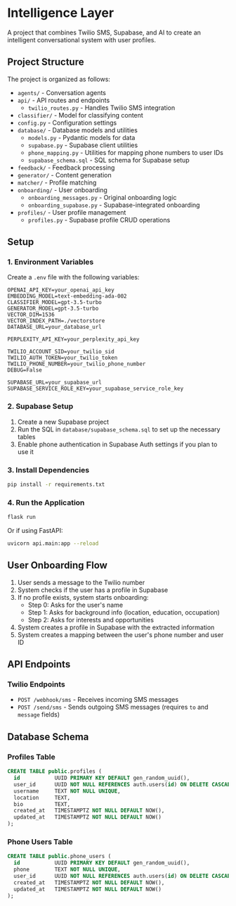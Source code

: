 # Intelligence Layer

A project that combines Twilio SMS, Supabase, and AI to create an intelligent conversational system with user profiles.

## Project Structure

The project is organized as follows:

- `agents/` - Conversation agents
- `api/` - API routes and endpoints
  - `twilio_routes.py` - Handles Twilio SMS integration
- `classifier/` - Model for classifying content
- `config.py` - Configuration settings
- `database/` - Database models and utilities
  - `models.py` - Pydantic models for data
  - `supabase.py` - Supabase client utilities
  - `phone_mapping.py` - Utilities for mapping phone numbers to user IDs
  - `supabase_schema.sql` - SQL schema for Supabase setup
- `feedback/` - Feedback processing
- `generator/` - Content generation
- `matcher/` - Profile matching
- `onboarding/` - User onboarding
  - `onboarding_messages.py` - Original onboarding logic
  - `onboarding_supabase.py` - Supabase-integrated onboarding
- `profiles/` - User profile management
  - `profiles.py` - Supabase profile CRUD operations

## Setup

### 1. Environment Variables

Create a `.env` file with the following variables:

```
OPENAI_API_KEY=your_openai_api_key
EMBEDDING_MODEL=text-embedding-ada-002
CLASSIFIER_MODEL=gpt-3.5-turbo
GENERATOR_MODEL=gpt-3.5-turbo
VECTOR_DIM=1536
VECTOR_INDEX_PATH=./vectorstore
DATABASE_URL=your_database_url

PERPLEXITY_API_KEY=your_perplexity_api_key

TWILIO_ACCOUNT_SID=your_twilio_sid
TWILIO_AUTH_TOKEN=your_twilio_token
TWILIO_PHONE_NUMBER=your_twilio_phone_number
DEBUG=False

SUPABASE_URL=your_supabase_url
SUPABASE_SERVICE_ROLE_KEY=your_supabase_service_role_key
```

### 2. Supabase Setup

1. Create a new Supabase project
2. Run the SQL in `database/supabase_schema.sql` to set up the necessary tables
3. Enable phone authentication in Supabase Auth settings if you plan to use it

### 3. Install Dependencies

```bash
pip install -r requirements.txt
```

### 4. Run the Application

```bash
flask run
```

Or if using FastAPI:

```bash
uvicorn api.main:app --reload
```

## User Onboarding Flow

1. User sends a message to the Twilio number
2. System checks if the user has a profile in Supabase
3. If no profile exists, system starts onboarding:
   - Step 0: Asks for the user's name
   - Step 1: Asks for background info (location, education, occupation)
   - Step 2: Asks for interests and opportunities
4. System creates a profile in Supabase with the extracted information
5. System creates a mapping between the user's phone number and user ID

## API Endpoints

### Twilio Endpoints

- `POST /webhook/sms` - Receives incoming SMS messages
- `POST /send/sms` - Sends outgoing SMS messages (requires `to` and `message` fields)

## Database Schema

### Profiles Table

```sql
CREATE TABLE public.profiles (
  id           UUID PRIMARY KEY DEFAULT gen_random_uuid(),
  user_id      UUID NOT NULL REFERENCES auth.users(id) ON DELETE CASCADE,
  username     TEXT NOT NULL UNIQUE,
  location     TEXT,
  bio          TEXT,
  created_at   TIMESTAMPTZ NOT NULL DEFAULT NOW(),
  updated_at   TIMESTAMPTZ NOT NULL DEFAULT NOW()
);
```

### Phone Users Table

```sql
CREATE TABLE public.phone_users (
  id           UUID PRIMARY KEY DEFAULT gen_random_uuid(),
  phone        TEXT NOT NULL UNIQUE,
  user_id      UUID NOT NULL REFERENCES auth.users(id) ON DELETE CASCADE,
  created_at   TIMESTAMPTZ NOT NULL DEFAULT NOW(),
  updated_at   TIMESTAMPTZ NOT NULL DEFAULT NOW()
);
```